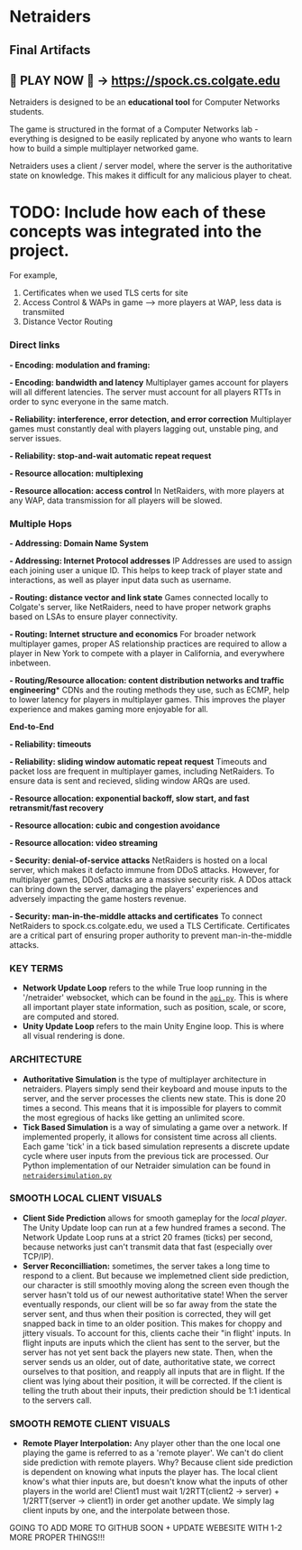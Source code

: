 # Netraiders
## Final Artifacts
## 👾 PLAY NOW 👾 -> https://spock.cs.colgate.edu

Netraiders is designed to be an **educational tool** for Computer Networks students. 

The game is structured in the format of a Computer Networks lab - everything is designed to be easily replicated by anyone who wants to learn how to build a simple multiplayer networked game.

Netraiders uses a client / server model, where the server is the authoritative state on knowledge. This makes it difficult for any malicious player to cheat.


# TODO: Include how each of these concepts was integrated into the project. 
For example, 
1) Certificates when we used TLS certs for site
2) Access Control & WAPs in game --> more players at WAP, less data is transmiited
3) Distance Vector Routing

### Direct links

**- Encoding: modulation and framing:** 

**- Encoding: bandwidth and latency** Multiplayer games account for players will all different latencies. The server must account for all players RTTs in order to sync everyone in the same match. 

**- Reliability: interference, error detection, and error correction** Multiplayer games must constantly deal with players lagging out, unstable ping, and server issues. 

**- Reliability: stop-and-wait automatic repeat request** 

**- Resource allocation: multiplexing**

**- Resource allocation: access control** In NetRaiders, with more players at any WAP, data transmission for all players will be slowed. 

### Multiple Hops

**- Addressing: Domain Name System** 

**- Addressing: Internet Protocol addresses** IP Addresses are used to assign each joining user a unique ID. This helps to keep track of player state and interactions, as well as player input data such as username. 

**- Routing: distance vector and link state** Games connected locally to Colgate's server, like NetRaiders, need to have proper network graphs based on LSAs to ensure player connectivity. 

**- Routing: Internet structure and economics** For broader network multiplayer games, proper AS relationship practices are required to allow a player in New York to compete with a player in California, and everywhere inbetween. 

**- Routing/Resource allocation: content distribution networks and traffic engineering*** CDNs and the routing methods they use, such as ECMP, help to lower latency for players in multiplayer games. This improves the player experience and makes gaming more enjoyable for all. 


**End-to-End**

**- Reliability: timeouts**

**- Reliability: sliding window automatic repeat request** Timeouts and packet loss are frequent in multiplayer games, including NetRaiders. To ensure data is sent and recieved, sliding window ARQs are used. 

**- Resource allocation: exponential backoff, slow start, and fast retransmit/fast recovery** 

**- Resource allocation: cubic and congestion avoidance** 

**- Resource allocation: video streaming** 

**- Security: denial-of-service attacks** NetRaiders is hosted on a local server, which makes it defacto immune from DDoS attacks. However, for multiplayer games, DDoS attacks are a massive security risk. A DDos attack can bring down the server, damaging the players' experiences and adversely impacting the game hosters revenue.

**- Security: man-in-the-middle attacks and certificates** To connect NetRaiders to spock.cs.colgate.edu, we used a TLS Certificate. Certificates are a critical part of ensuring proper authority to prevent man-in-the-middle attacks. 




### KEY TERMS
- **Network Update Loop** refers to the while True loop running in the '/netraider' websocket, which can be found in the [`api.py`](webserver/api.py#L50-L90). This is where all important player state information, such as position, scale, or score, are computed and stored. 
- **Unity Update Loop** refers to the main Unity Engine loop. This is where all visual rendering is done.

### ARCHITECTURE
- **Authoritative Simulation** is the type of multiplayer architecture in netraiders. Players simply send their keyboard and mouse inputs to the server, and the server processes the clients new state. This is done 20 times a second. This means that it is impossible for players to commit the most egregious of hacks like getting an unlimited score.
- **Tick Based Simulation** is a way of simulating a game over a network. If implemented properly, it allows for consistent time across all clients. Each game 'tick' in a tick based simulation represents a discrete update cycle where user inputs from the previous tick are processed. Our Python implementation of our Netraider simulation can be found in [`netraidersimulation.py`](webserver/netraidersimulation.py)

### SMOOTH LOCAL CLIENT VISUALS
- **Client Side Prediction** allows for smooth gameplay for the *local player*. The Unity Update loop can run at a few hundred frames a second. The Network Update Loop runs at a strict 20 frames (ticks) per second, because networks just can't transmit data that fast (especially over TCP/IP).
- **Server Reconcilliation:** sometimes, the server takes a long time to respond to a client. But because we implemetned client side prediction, our character is still smoothly moving along the screen even though the server hasn't told us of our newest authoritative state! When the server eventually responds, our client will be so far away from the state the server sent, and thus when their position is corrected, they will get snapped back in time to an older position. This makes for choppy and jittery visuals. To account for this, clients cache their "in flight' inputs. In flight inputs are inputs which the client has sent to the server, but the server has not yet sent back the players new state. Then, when the server sends us an older, out of date, authoritative state, we correct ourselves to that position, and reapply all inputs that are in flight. If the client was lying about their position, it will be corrected. If the client is telling the truth about their inputs, their prediction should be 1:1 identical to the servers call. 

### SMOOTH REMOTE CLIENT VISUALS
- **Remote Player Interpolation:** Any player other than the one local one playing the game is referred to as a 'remote player'. We can't do client side prediction with remote players. Why? Because client side prediction is dependent on knowing what inputs the player has. The local client know's what thier inputs are, but doesn't know what the inputs of other players in the world are! Client1 must wait 1/2RTT(client2 -> server) + 1/2RTT(server -> client1) in order get another update. We simply lag client inputs by one, and the interpolate between those.



GOING TO ADD MORE TO GITHUB SOON + UPDATE WEBESITE WITH 1-2 MORE PROPER THINGS!!!

